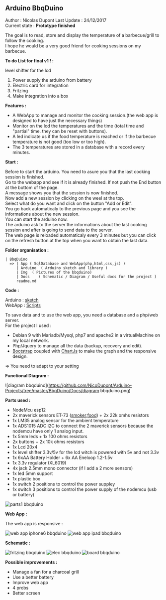 ## Arduino BbqDuino

Author : Nicolas Dupont
Last Update : 24/12/2017  
Current state : **Prototype finished**  

The goal is to read, store and display the temperature of a barbecue/grill to follow the cooking.  
I hope he would be a very good friend for cooking sessions on my barbecue.  

**To do List for final v1 ! :**  

level shifter for the lcd
1. Power supply the arduino from battery
2. Electric card for integration
3. Fritzing
4. Make integration into a box

**Features :**

- A WebApp to manage and monitor the cooking session.(the web app is designed to have just the necessary things)
- Monitor on the lcd the temperatures and the time (total time and "partial" time. they can be reset with buttons).
- A led indicate us if the food temperature is reached or if the barbecue temperature is not good (too low or too high).
- The 3 temperatures are stored in a database with a record every minutes.

**Start :**

Before to start the arduino. You need to asure you that the last cooking session is finished.    
Go to the webapp and see if it is already finished. If not push the End button at the bottom of the page.    
A message shows you that the session is now finished.  
Now add a new session by clicking on the weel at the top.  
Select what do you want and click on the button "Add or Edit".  
You go back automaticaly to the previous page and you see the informations about the new session.  
You can start the arduino now.  
The arduino ask to the server the informations about the last cooking session and after is going to send data to the server.  
The web page is reloaded automaticaly every 3 minutes but you can click on the refresh button at the top when you want to obtain the last data.  


**Folder organisation :**

	| BbqDuino
	  => | App ( SqlDatabase and WebApp(php,html,css,js) )
		 | Arduino  ( Arduino sketch and library )
		 | Img  ( Pictures of the bbqduino)
	     | Docs    ( Schematic / Diagram / Useful docs for the project )  
	     readme.md


**Code :**

Arduino : [sketch](https://github.com/NicoDupont/Arduino-Projects/tree/master/BbqDuino/Arduino/bbqduino)  
WebApp : [Scripts](https://github.com/NicoDupont/Arduino-Projects/tree/master/BbqDuino/App)  

To save data and to use the web app, you need a database and a php/web server.    
For the project I used :  

 - Debian 9 with Mariadb/Mysql, php7 and apache2 in a virtualMachine on my local network.
 - Php/Jquery to manage all the data (backup, recovery and edit).
 - [Bootstrap](https://getbootstrap.com/) coupled with [ChartJs](http://www.chartjs.org/) to make the graph and the responsive design.

=> You need to adapt to your setting  

**Functional Diagram :**

![diagram bbqduino](https://github.com/NicoDupont/Arduino-Projects/tree/master/BbqDuino/Docs/diagram bbqduino.png)

**Parts used :**

 - NodeMcu esp12 
 - 2x maverick sensors ET-73 ([smoker](http://www.maverickhousewares.com/parts/et-73-smoker-probe),[food](http://www.maverickhousewares.com/parts/et-7273-high-heat-6ft-food-probe)) + 2x 22k omhs resistors
 - 1x LM35 analog sensor for the ambient temperature
 - 1x ADS1015 ADC I2C to connect the 2 maverick sensors because the nodemcu have only 1 analog input.
 - 1x 5mm leds + 1x 100 ohms resistors
 - 2x buttons + 2x 10k ohms resistors
 - 1x Lcd 20x4
 - 1x level shifter 3.3v/5v for the lcd witch is powered with 5v and not 3.3v
 - 1x 6xAA Battery Holder + 6x AA Eneloop 1.2-1.5v
 - 1x 3.3v regulator (XL6019)
 - 4x jack 2.5mm mono connector (if I add a 2 more sensors)
 - 1x led 5mm support
 - 1x plastic box
 - 1x switch 2 positions to control the power suppley
 - 1x switch 3 positions to control the power supply of the nodemcu (usb or battery)

![parts1 bbqduino](https://github.com/NicoDupont/Arduino-Projects/tree/master/BbqDuino/Img/breadboard_prototype.JPG)

**Web App :**

The web app is responsive :  

![web app iphone6 bbqduino](https://github.com/NicoDupont/Arduino-Projects/tree/master/BbqDuino/Img/bbqduino_ipad.PNG)
![web app ipad bbqduino](https://github.com/NicoDupont/Arduino-Projects/tree/master/BbqDuino/Img/bbqduino_iphone6.PNG)

**Schematic :**

![fritzing bbqduino]()
![elec bbqduino]()
![board bbqduino]()

**Possible improvements :**

- Manage a fan for a charcoal grill
- Use a better battery
- Improve web app
- 4 probs
- Better screen 
